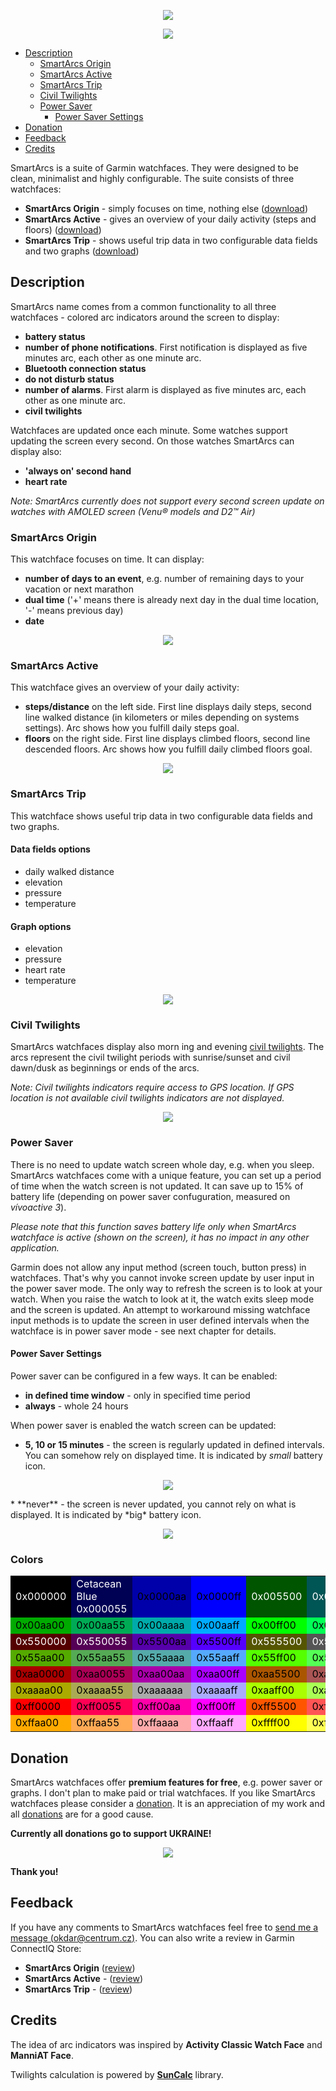 <p align="center" width="100%">
    <img src="stand_with_ukraine.png">
</p>
<p align="center" width="100%">
    <img src="suite.png"> 
</p>

* [Description](#description)
  * [SmartArcs Origin](#smartarcs-origin)
  * [SmartArcs Active](#smartarcs-active)
  * [SmartArcs Trip](#smartarcs-trip)
  * [Civil Twilights](#civil-twilights)
  * [Power Saver](#power-saver)
    * [Power Saver Settings](#power-saver-settings)
* [Donation](#donation)
* [Feedback](#feedback)
* [Credits](#credits)

SmartArcs is a suite of Garmin watchfaces. They were designed to be clean, minimalist and highly configurable. The suite consists of three watchfaces:
* **SmartArcs Origin** - simply focuses on time, nothing else ([download](https://apps.garmin.com/en-US/apps/073e2cbc-f25e-44b9-ab59-4966fa5abbd6))
* **SmartArcs Active** - gives an overview of your daily activity (steps and floors) ([download](https://apps.garmin.com/en-US/apps/3f5e481a-5f9e-4764-b2d5-5e9b174e2a98))
* **SmartArcs Trip** - shows useful trip data in two configurable data fields and two graphs ([download](https://apps.garmin.com/en-US/apps/a1bfdf21-bde7-4d63-925f-a6a04cb84aff))

## Description
SmartArcs name comes from a common functionality to all three watchfaces - colored arc indicators around the screen to display:
* **battery status**
* **number of phone notifications**. First notification is displayed as five minutes arc, each other as one minute arc.
* **Bluetooth connection status**
* **do not disturb status**
* **number of alarms**. First alarm is displayed as five minutes arc, each other as one minute arc.
* **civil twilights**

Watchfaces are updated once each minute. Some watches support updating the screen every second. On those watches SmartArcs can display also:
* **'always on' second hand**
* **heart rate**

*Note: SmartArcs currently does not support every second screen update on watches with AMOLED screen (Venu® models and D2™ Air)*

### SmartArcs Origin
This watchface focuses on time. It can display:
* **number of days to an event**, e.g. number of remaining days to your vacation or next marathon
* **dual time** ('+' means there is already next day in the dual time location, '-' means previous day)
* **date**
<p align="center" width="100%">
    <img src="smartarcs_origin.png"> 
</p>

### SmartArcs Active
This watchface gives an overview of your daily activity:
* **steps/distance** on the left side. First line displays daily steps, second line walked distance (in kilometers or miles depending on systems settings). Arc shows how you fulfill daily steps goal.
* **floors** on the right side. First line displays climbed floors, second line descended floors. Arc shows how you fulfill daily climbed floors goal.
<p align="center" width="100%">
    <img src="smartarcs_active.png"> 
</p>

### SmartArcs Trip
This watchface shows useful trip data in two configurable data fields and two graphs.

#### Data fields options
* daily walked distance
* elevation
* pressure
* temperature

#### Graph options
* elevation
* pressure
* heart rate
* temperature
<p align="center" width="100%">
    <img src="smartarcs_trip.png"> 
</p>

### Civil Twilights
SmartArcs watchfaces display also morn
ing and evening [civil twilights](https://en.wikipedia.org/wiki/Twilight#Civil_twilight). The arcs represent the civil twilight periods with sunrise/sunset and civil dawn/dusk as beginnings or ends of the arcs.

*Note: Civil twilights indicators require access to GPS location. If GPS location is not available civil twilights indicators are not displayed.*

<p align="center" width="100%">
    <img src="sun.png"> 
</p>

### Power Saver
There is no need to update watch screen whole day, e.g. when you sleep. SmartArcs watchfaces come with a unique feature, you can set up a period of time when the watch screen is not updated. It can save up to 15% of battery life (depending on power saver confuguration, measured on *vívoactive 3*).

*Please note that this function saves battery life only when SmartArcs watchface is active (shown on the screen), it has no impact in any other application.*

Garmin does not allow any input method (screen touch, button press) in watchfaces. That's why you cannot invoke screen update by user input in the power saver mode. The only way to refresh the screen is to look at your watch. When you raise the watch to look at it, the watch exits sleep mode and the screen is updated. An attempt to workaround missing watchface input methods is to update the screen in user defined intervals when the watchface is in power saver mode - see next chapter for details.

#### Power Saver Settings
Power saver can be configured in a few ways. It can be enabled:
* **in defined time window** - only in specified time period
* **always** - whole 24 hours

When power saver is enabled the watch screen can be updated:
* **5, 10 or 15 minutes** - the screen is regularly updated in defined intervals. You can somehow rely on displayed time. It is indicated by *small* battery icon.
<p align="center" width="100%">
    <img src="power_saver_small.png"> 
</p>
* **never** - the screen is never updated, you cannot rely on what is displayed. It is indicated by *big* battery icon.
<p align="center" width="100%">
    <img src="power_saver_big.png"> 
</p>

### Colors

<table class="palette">
<tbody><tr>
 <td style="background-color: #000000; color:white">0x000000</td>
 <td style="background-color: #000055; color:white">Cetacean Blue&#10;0x000055</td>
 <td style="background-color: #0000aa; color:black">0x0000aa</td>
 <td style="background-color: #0000ff; color:black">0x0000ff</td>
 <td style="background-color: #005500; color:white">0x005500</td>
 <td style="background-color: #005555; color:white">0x005555</td>
 <td style="background-color: #0055aa; color:black">0x0055aa</td>
 <td style="background-color: #0055ff; color:black">0x0055ff</td>
</tr><tr>
 <td style="background-color: #00aa00; color:black">0x00aa00</td>
 <td style="background-color: #00aa55; color:black">0x00aa55</td>
 <td style="background-color: #00aaaa; color:black">0x00aaaa</td>
 <td style="background-color: #00aaff; color:black">0x00aaff</td>
 <td style="background-color: #00ff00; color:black">0x00ff00</td>
 <td style="background-color: #00ff55; color:black">0x00ff55</td>
 <td style="background-color: #00ffaa; color:black">0x00ffaa</td>
 <td style="background-color: #00ffff; color:black">0x00ffff</td>
</tr><tr>
 <td style="background-color: #550000; color:white">0x550000</td>
 <td style="background-color: #550055; color:white">0x550055</td>
 <td style="background-color: #5500aa; color:black">0x5500aa</td>
 <td style="background-color: #5500ff; color:black">0x5500ff</td>
 <td style="background-color: #555500; color:white">0x555500</td>
 <td style="background-color: #555555; color:white">0x555555</td>
 <td style="background-color: #5555aa; color:black">0x5555aa</td>
 <td style="background-color: #5555ff; color:black">0x5555ff</td>
</tr><tr>
 <td style="background-color: #55aa00; color:black">0x55aa00</td>
 <td style="background-color: #55aa55; color:black">0x55aa55</td>
 <td style="background-color: #55aaaa; color:black">0x55aaaa</td>
 <td style="background-color: #55aaff; color:black">0x55aaff</td>
 <td style="background-color: #55ff00; color:black">0x55ff00</td>
 <td style="background-color: #55ff55; color:black">0x55ff55</td>
 <td style="background-color: #55ffaa; color:black">0x55ffaa</td>
 <td style="background-color: #55ffff; color:black">0x55ffff</td>
</tr><tr>
 <td style="background-color: #aa0000; color:black">0xaa0000</td>
 <td style="background-color: #aa0055; color:black">0xaa0055</td>
 <td style="background-color: #aa00aa; color:black">0xaa00aa</td>
 <td style="background-color: #aa00ff; color:black">0xaa00ff</td>
 <td style="background-color: #aa5500; color:black">0xaa5500</td>
 <td style="background-color: #aa5555; color:black">0xaa5555</td>
 <td style="background-color: #aa55aa; color:black">0xaa55aa</td>
 <td style="background-color: #aa55ff; color:black">0xaa55ff</td>
</tr><tr>
 <td style="background-color: #aaaa00; color:black">0xaaaa00</td>
 <td style="background-color: #aaaa55; color:black">0xaaaa55</td>
 <td style="background-color: #aaaaaa; color:black">0xaaaaaa</td>
 <td style="background-color: #aaaaff; color:black">0xaaaaff</td>
 <td style="background-color: #aaff00; color:black">0xaaff00</td>
 <td style="background-color: #aaff55; color:black">0xaaff55</td>
 <td style="background-color: #aaffaa; color:black">0xaaffaa</td>
 <td style="background-color: #aaffff; color:black">0xaaffff</td>
</tr><tr>
 <td style="background-color: #ff0000; color:black">0xff0000</td>
 <td style="background-color: #ff0055; color:black">0xff0055</td>
 <td style="background-color: #ff00aa; color:black">0xff00aa</td>
 <td style="background-color: #ff00ff; color:black">0xff00ff</td>
 <td style="background-color: #ff5500; color:black">0xff5500</td>
 <td style="background-color: #ff5555; color:black">0xff5555</td>
 <td style="background-color: #ff55aa; color:black">0xff55aa</td>
 <td style="background-color: #ff55ff; color:black">0xff55ff</td>
</tr><tr>
 <td style="background-color: #ffaa00; color:black">0xffaa00</td>
 <td style="background-color: #ffaa55; color:black">0xffaa55</td>
 <td style="background-color: #ffaaaa; color:black">0xffaaaa</td>
 <td style="background-color: #ffaaff; color:black">0xffaaff</td>
 <td style="background-color: #ffff00; color:black">0xffff00</td>
 <td style="background-color: #ffff55; color:black">0xffff55</td>
 <td style="background-color: #ffffaa; color:black">0xffffaa</td>
 <td style="background-color: #ffffff; color:black">0xffffff</td>
</tr>
</tbody></table>

## Donation
SmartArcs watchfaces offer **premium features for free**, e.g. power saver or graphs. I don't plan to make paid or trial watchfaces. If you like SmartArcs watchfaces please consider a [donation](https://paypal.me/RadkoNajman). It is an appreciation of my work and all [donations](https://paypal.me/RadkoNajman) are for a good cause.

**Currently all donations go to support UKRAINE!**
<p align="center" width="100%">
    <img src="ukraine.png">
</p>

<!--I resend all [donations](https://paypal.me/RadkoNajman) to non-profit organizations, mainly:

<p align="center" width="100%">
    <a href="https://www.kiva.org/"><img src="/smartarcs/kiva_logo.png" alt="" /></a> <a href="https://sharethemeal.org/"><img src="/smartarcs/sharethemeal_logo.png" alt="" /></a> <a href="https://www.msf.org/"><img src="/smartarcs/msf_logo.png" alt="" /></a>
</p>
-->

**Thank you!**

## Feedback
If you have any comments to SmartArcs watchfaces feel free to [send me a message (okdar@centrum.cz)](mailto:okdar@centrum.cz). You can also write a review in Garmin ConnectIQ Store:
* **SmartArcs Origin** ([review](https://apps.garmin.com/en-US/apps/073e2cbc-f25e-44b9-ab59-4966fa5abbd6#reviews))
* **SmartArcs Active** - ([review](https://apps.garmin.com/en-US/apps/3f5e481a-5f9e-4764-b2d5-5e9b174e2a98#reviews))
* **SmartArcs Trip** - ([review](https://apps.garmin.com/en-US/apps/a1bfdf21-bde7-4d63-925f-a6a04cb84aff#reviews))


## Credits
The idea of arc indicators was inspired by **Activity Classic Watch Face** and **ManniAT Face**.

Twilights calculation is powered by **[SunCalc](https://github.com/haraldh/SunCalc)** library.
